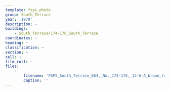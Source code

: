 ```yaml
---
template: fsps_photo
group: South_Terrace
year: '1979'
description: ~
buildings:
    - South_Terrace/174-176_South_Terrace
coordinates: ~
heading: ~
classification: ~
section: ~
cell: ~
film_roll: ~
files:
    -
        filename: 'FSPS_South_Terrace_064,_No._174-176,_13-6-A_brown_(on_rear)_1979.png'
        caption: ''
---
```

